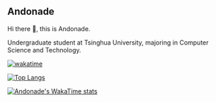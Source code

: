 ## Andonade

Hi there 👋, this is Andonade.

Undergraduate student at Tsinghua University, majoring in Computer Science and Technology.

[![wakatime](https://wakatime.com/badge/user/018bd8cc-ca3d-4a3e-a11d-74879d0e0c99.svg)](https://wakatime.com/@018bd8cc-ca3d-4a3e-a11d-74879d0e0c99)

[![Top Langs](https://github-readme-stats.vercel.app/api/top-langs/?username=Andonade&layout=compact&theme=noctis_minimus)](https://github.com/anuraghazra/github-readme-stats)

[![Andonade's WakaTime stats](https://github-readme-stats.vercel.app/api/wakatime?username=Andonade&layout=compact&theme=noctis_minimus)](https://github.com/anuraghazra/github-readme-stats)